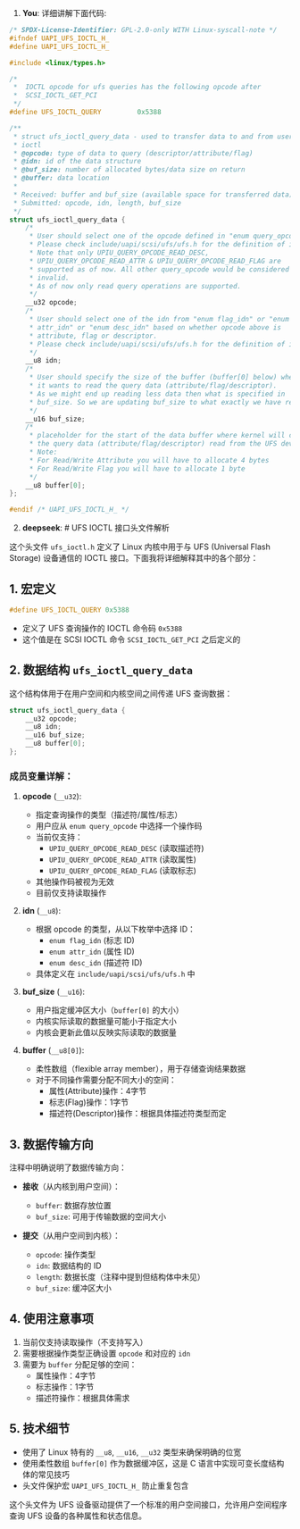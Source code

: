 1. **You**: 详细讲解下面代码: 
```cpp
/* SPDX-License-Identifier: GPL-2.0-only WITH Linux-syscall-note */
#ifndef UAPI_UFS_IOCTL_H_
#define UAPI_UFS_IOCTL_H_

#include <linux/types.h>

/*
 *  IOCTL opcode for ufs queries has the following opcode after
 *  SCSI_IOCTL_GET_PCI
 */
#define UFS_IOCTL_QUERY			0x5388

/**
 * struct ufs_ioctl_query_data - used to transfer data to and from user via
 * ioctl
 * @opcode: type of data to query (descriptor/attribute/flag)
 * @idn: id of the data structure
 * @buf_size: number of allocated bytes/data size on return
 * @buffer: data location
 *
 * Received: buffer and buf_size (available space for transferred data)
 * Submitted: opcode, idn, length, buf_size
 */
struct ufs_ioctl_query_data {
	/*
	 * User should select one of the opcode defined in "enum query_opcode".
	 * Please check include/uapi/scsi/ufs/ufs.h for the definition of it.
	 * Note that only UPIU_QUERY_OPCODE_READ_DESC,
	 * UPIU_QUERY_OPCODE_READ_ATTR & UPIU_QUERY_OPCODE_READ_FLAG are
	 * supported as of now. All other query_opcode would be considered
	 * invalid.
	 * As of now only read query operations are supported.
	 */
	__u32 opcode;
	/*
	 * User should select one of the idn from "enum flag_idn" or "enum
	 * attr_idn" or "enum desc_idn" based on whether opcode above is
	 * attribute, flag or descriptor.
	 * Please check include/uapi/scsi/ufs/ufs.h for the definition of it.
	 */
	__u8 idn;
	/*
	 * User should specify the size of the buffer (buffer[0] below) where
	 * it wants to read the query data (attribute/flag/descriptor).
	 * As we might end up reading less data then what is specified in
	 * buf_size. So we are updating buf_size to what exactly we have read.
	 */
	__u16 buf_size;
	/*
	 * placeholder for the start of the data buffer where kernel will copy
	 * the query data (attribute/flag/descriptor) read from the UFS device
	 * Note:
	 * For Read/Write Attribute you will have to allocate 4 bytes
	 * For Read/Write Flag you will have to allocate 1 byte
	 */
	__u8 buffer[0];
};

#endif /* UAPI_UFS_IOCTL_H_ */

```
2. **deepseek**: # UFS IOCTL 接口头文件解析

这个头文件 `ufs_ioctl.h` 定义了 Linux 内核中用于与 UFS (Universal Flash Storage) 设备通信的 IOCTL 接口。下面我将详细解释其中的各个部分：

## 1. 宏定义

```cpp
#define UFS_IOCTL_QUERY 0x5388
```
- 定义了 UFS 查询操作的 IOCTL 命令码 `0x5388`
- 这个值是在 SCSI IOCTL 命令 `SCSI_IOCTL_GET_PCI` 之后定义的

## 2. 数据结构 `ufs_ioctl_query_data`

这个结构体用于在用户空间和内核空间之间传递 UFS 查询数据：

```cpp
struct ufs_ioctl_query_data {
    __u32 opcode;
    __u8 idn;
    __u16 buf_size;
    __u8 buffer[0];
};
```

### 成员变量详解：

1. **opcode** (`__u32`):
   - 指定查询操作的类型（描述符/属性/标志）
   - 用户应从 `enum query_opcode` 中选择一个操作码
   - 当前仅支持：
     - `UPIU_QUERY_OPCODE_READ_DESC` (读取描述符)
     - `UPIU_QUERY_OPCODE_READ_ATTR` (读取属性)
     - `UPIU_QUERY_OPCODE_READ_FLAG` (读取标志)
   - 其他操作码被视为无效
   - 目前仅支持读取操作

2. **idn** (`__u8`):
   - 根据 opcode 的类型，从以下枚举中选择 ID：
     - `enum flag_idn` (标志 ID)
     - `enum attr_idn` (属性 ID)
     - `enum desc_idn` (描述符 ID)
   - 具体定义在 `include/uapi/scsi/ufs/ufs.h` 中

3. **buf_size** (`__u16`):
   - 用户指定缓冲区大小（`buffer[0]` 的大小）
   - 内核实际读取的数据量可能小于指定大小
   - 内核会更新此值以反映实际读取的数据量

4. **buffer** (`__u8[0]`):
   - 柔性数组（flexible array member），用于存储查询结果数据
   - 对于不同操作需要分配不同大小的空间：
     - 属性(Attribute)操作：4字节
     - 标志(Flag)操作：1字节
     - 描述符(Descriptor)操作：根据具体描述符类型而定

## 3. 数据传输方向

注释中明确说明了数据传输方向：

- **接收**（从内核到用户空间）：
  - `buffer`: 数据存放位置
  - `buf_size`: 可用于传输数据的空间大小

- **提交**（从用户空间到内核）：
  - `opcode`: 操作类型
  - `idn`: 数据结构的 ID
  - `length`: 数据长度（注释中提到但结构体中未见）
  - `buf_size`: 缓冲区大小

## 4. 使用注意事项

1. 当前仅支持读取操作（不支持写入）
2. 需要根据操作类型正确设置 `opcode` 和对应的 `idn`
3. 需要为 `buffer` 分配足够的空间：
   - 属性操作：4字节
   - 标志操作：1字节
   - 描述符操作：根据具体需求

## 5. 技术细节

- 使用了 Linux 特有的 `__u8`, `__u16`, `__u32` 类型来确保明确的位宽
- 使用柔性数组 `buffer[0]` 作为数据缓冲区，这是 C 语言中实现可变长度结构体的常见技巧
- 头文件保护宏 `UAPI_UFS_IOCTL_H_` 防止重复包含

这个头文件为 UFS 设备驱动提供了一个标准的用户空间接口，允许用户空间程序查询 UFS 设备的各种属性和状态信息。